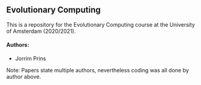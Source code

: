 ## Evolutionary Computing
This is a repository for the Evolutionary Computing course at the University of Amsterdam (2020/2021).

#### Authors:
- Jorrim Prins

Note: Papers state multiple authors, nevertheless coding was all done by author above.
